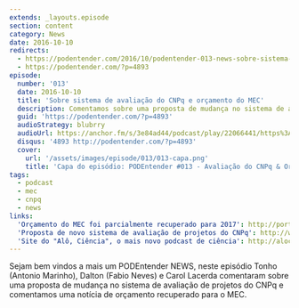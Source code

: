 ```yaml
---
extends: _layouts.episode
section: content
category: News
date: 2016-10-10
redirects:
  - https://podentender.com/2016/10/podentender-013-news-sobre-sistema-de-avaliacao-do-cnpq-e-orcamento-do-mec.html
  - https://podentender.com/?p=4893
episode:
  number: '013'
  date: 2016-10-10
  title: 'Sobre sistema de avaliação do CNPq e orçamento do MEC'
  description: Comentamos sobre uma proposta de mudança no sistema de avaliação de projetos do CNPq e uma notícia de orçamento recuperado para o MEC.
  guid: 'https://podentender.com/?p=4893'
  audioStrategy: blubrry
  audioUrl: https://anchor.fm/s/3e84ad44/podcast/play/22066441/https%3A%2F%2Fd3ctxlq1ktw2nl.cloudfront.net%2Fstaging%2F2020-10-3%2F125107032-44100-2-c1ad00fdf349c5e7.mp3
  disqus: '4893 http://podentender.com/?p=4893'
  cover:
    url: '/assets/images/episode/013/013-capa.png'
    title: 'Capa do episódio: PODEntender #013 - Avaliação do CNPq & Orçamento do MEC' 
tags:
  - podcast
  - mec
  - cnpq
  - news
links:
  'Orçamento do MEC foi parcialmente recuperado para 2017': http://portal.mec.gov.br/component/content/index.php?option=com_content&view=article&id=38701
  'Proposta de novo sistema de avaliação de projetos do CNPq': http://www.jornaldaciencia.org.br/presidente-do-cnpq-apresenta-nova-proposta-de-avaliacao-de-projetos-em-cti/
  'Site do "Alô, Ciência", o mais novo podcast de ciência': http://alociencia.com.br/
---
```

Sejam bem vindos a mais um PODEntender NEWS, neste episódio Tonho (Antonio Marinho), Dalton (Fabio Neves)
e Carol Lacerda comentaram sobre uma proposta de mudança no sistema de avaliação de projetos do CNPq e
comentamos uma notícia de orçamento recuperado para o MEC.
